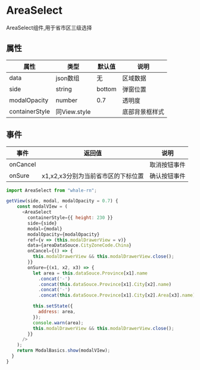 # AreaSelect
AreaSelect组件,用于省市区三级选择

## 属性
| 属性 | 类型 | 默认值 | 说明 |
|---|---|---|---|
|data|json数组|无|区域数据|
|side|string|bottom|弹窗位置|
|modalOpacity|number|0.7|透明度|
| containerStyle | 同View.style |  | 底部背景框样式


## 事件
| 事件 | 返回值 | 说明 |
|---|---|---|
| onCancel |  | 取消按钮事件
| onSure | x1,x2,x3分别为当前省市区的下标位置 | 确认按钮事件

```js
import AreaSelect from "whale-rn";

getView(side, modal, modalOpacity = 0.7) {
    const modalVIew = (
      <AreaSelect
        containerStyle={{ height: 230 }}
        side={side}
        modal={modal}
        modalOpacity={modalOpacity}
        ref={v => (this.modalDrawerView = v)}
        data={areaDataSouce.CityZoneCode.China}
        onCancel={() => {
          this.modalDrawerView && this.modalDrawerView.close();
        }}
        onSure={(x1, x2, x3) => {
          let area = this.dataSouce.Province[x1].name
            .concat('-')
            .concat(this.dataSouce.Province[x1].City[x2].name)
            .concat('-')
            .concat(this.dataSouce.Province[x1].City[x2].Area[x3].name);

          this.setState({
            address: area,
          });
          console.warn(area);
          this.modalDrawerView && this.modalDrawerView.close();
        }}
      />
    );
    return ModalBasics.show(modalVIew);
  }
}


```
